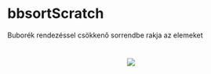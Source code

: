 # bbsortScratch
Buborék rendezéssel csökkenő sorrendbe rakja az elemeket
<h1 align="center">
 <img src="https://mollify.noroff.dev/content/feu2/javascript-2/module-5/algorithms/sorting-and-searching/bubble-sort/bubble-sort.png" />
</h1>
